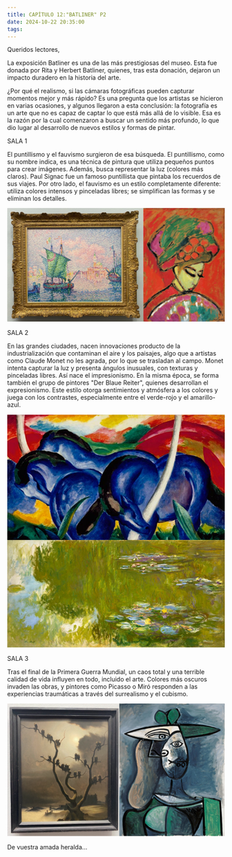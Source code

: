 ```yaml
---
title: CAPÍTULO 12:"BATLINER" P2
date: 2024-10-22 20:35:00
tags:
---
```


Queridos lectores,

La exposición Batliner es una de las más prestigiosas del museo. Esta fue donada por Rita y Herbert Batliner, quienes, tras esta donación, dejaron un impacto duradero en la historia del arte.

¿Por qué el realismo, si las cámaras fotográficas pueden capturar momentos mejor y más rápido? Es una pregunta que los artistas se hicieron en varias ocasiones, y algunos llegaron a esta conclusión: la fotografía es un arte que no es capaz de captar lo que está más allá de lo visible. Esa es la razón por la cual comenzaron a buscar un sentido más profundo, lo que dio lugar al desarrollo de nuevos estilos y formas de pintar.

SALA 1

El puntillismo y el fauvismo surgieron de esa búsqueda. El puntillismo, como su nombre indica, es una técnica de pintura que utiliza pequeños puntos para crear imágenes. Además, busca representar la luz (colores más claros). Paul Signac fue un famoso puntillista que pintaba los recuerdos de sus viajes. Por otro lado, el fauvismo es un estilo completamente diferente: utiliza colores intensos y pinceladas libres; se simplifican las formas y se eliminan los detalles.

![puntillismo y fauvismo](/images/punandfau.png)

SALA 2

En las grandes ciudades, nacen innovaciones producto de la industrialización que contaminan el aire y los paisajes, algo que a artistas como Claude Monet no les agrada, por lo que se trasladan al campo. Monet intenta capturar la luz y presenta ángulos inusuales, con texturas y pinceladas libres. Así nace el impresionismo. En la misma época, se forma también el grupo de pintores "Der Blaue Reiter", quienes desarrollan el expresionismo. Este estilo otorga sentimientos y atmósfera a los colores y juega con los contrastes, especialmente entre el verde-rojo y el amarillo-azul.

![impresionismo y expresionismo](/images/exandim2.png)

SALA 3

Tras el final de la Primera Guerra Mundial, un caos total y una terrible calidad de vida influyen en todo, incluido el arte. Colores más oscuros invaden las obras, y pintores como Picasso o Miró responden a las experiencias traumáticas a través del surrealismo y el cubismo.

![cubismo y surrealismo](/images/nachk.png)

De vuestra amada heralda…